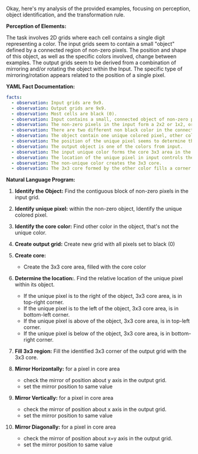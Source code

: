 Okay, here's my analysis of the provided examples, focusing on perception, object identification, and the transformation rule.

**Perception of Elements:**

The task involves 2D grids where each cell contains a single digit representing a color. The input grids seem to contain a small "object" defined by a connected region of non-zero pixels.  The position and shape of this object, as well as the specific colors involved, change between examples. The output grids seem to be derived from a combination of mirroring and/or rotating the object within the Input. The specific type of mirroring/rotation appears related to the position of a single pixel.

**YAML Fact Documentation:**


```yaml
facts:
  - observation: Input grids are 9x9.
  - observation: Output grids are 9x9.
  - observation: Most cells are black (0).
  - observation: Input contains a small, connected object of non-zero pixels.
  - observation: The non-zero pixels in the input form a 2x2 or 1x2, or 2x1 area in the input grid.
  - observation: There are two different non black color in the connected object in the input.
  - observation: The object contain one unique colored pixel, other color is mirrored around it.
  - observation: The position of the unique pixel seems to determine the output.
  - observation: The output object is one of the colors from input.
  - observation: The input unique color forms the core 3x3 area in the top right 3x3 corner of the output grid.
  - observation: The location of the unique pixel in input controls the overall rotation/mirroring of the 3x3 core.
  - observation: The non-unique color creates the 3x3 core.
  - observation: The 3x3 core formed by the other color fills a corner area in the output.
```


**Natural Language Program:**

1.  **Identify the Object:** Find the contiguous block of non-zero pixels in the input grid.

2.  **Identify unique pixel:** within the non-zero object, Identify the unique colored pixel.

3.  **Identify the core color:** Find other color in the object, that's not the unique color.

4.  **Create output grid:** Create new grid with all pixels set to black (0)

5.  **Create core:**
    *   Create the 3x3 core area, filled with the core color
6.  **Determine the location:**.  Find the relative location of the unique pixel within its object.
    *   If the unique pixel is to the right of the object, 3x3 core area, is in top-right corner.
    *   If the unique pixel is to the left of the object, 3x3 core area, is in bottom-left corner.
    *   If the unique pixel is above of the object, 3x3 core area, is in top-left corner.
    *   If the unique pixel is below of the object, 3x3 core area, is in bottom-right corner.

7.  **Fill 3x3 region:** Fill the identified 3x3 corner of the output grid with the 3x3 core.

8. **Mirror Horizontally:** for a pixel in core area
    * check the mirror of position about y axis in the output grid.
    * set the mirror position to same value
9. **Mirror Vertically:** for a pixel in core area
    * check the mirror of position about x axis in the output grid.
    * set the mirror position to same value
10. **Mirror Diagonally:** for a pixel in core area
    * check the mirror of position about x=y axis in the output grid.
    * set the mirror position to same value
